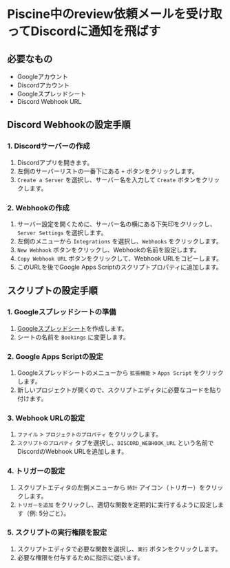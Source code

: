 # Piscine中のreview依頼メールを受け取ってDiscordに通知を飛ばす

## 必要なもの

- Googleアカウント
- Discordアカウント
- Googleスプレッドシート
- Discord Webhook URL

## Discord Webhookの設定手順

### 1. Discordサーバーの作成

1. Discordアプリを開きます。
2. 左側のサーバーリストの一番下にある `+` ボタンをクリックします。
3. `Create a Server` を選択し、サーバー名を入力して `Create` ボタンをクリックします。

### 2. Webhookの作成

1. サーバー設定を開くために、サーバー名の横にある下矢印をクリックし、`Server Settings` を選択します。
2. 左側のメニューから `Integrations` を選択し、`Webhooks` をクリックします。
3. `New Webhook` ボタンをクリックし、Webhookの名前を設定します。
4. `Copy Webhook URL` ボタンをクリックして、Webhook URLをコピーします。
5. このURLを後でGoogle Apps Scriptのスクリプトプロパティに追加します。

## スクリプトの設定手順

### 1. Googleスプレッドシートの準備

1. [Googleスプレッドシート](https://docs.google.com/spreadsheets/)を作成します。
2. シートの名前を `Bookings` に変更します。

### 2. Google Apps Scriptの設定

1. Googleスプレッドシートのメニューから `拡張機能` > `Apps Script` をクリックします。
2. 新しいプロジェクトが開くので、スクリプトエディタに必要なコードを貼り付けます。

### 3. Webhook URLの設定

1. `ファイル` > `プロジェクトのプロパティ` をクリックします。
2. `スクリプトのプロパティ` タブを選択し、`DISCORD_WEBHOOK_URL` という名前でDiscordのWebhook URLを追加します。

### 4. トリガーの設定

1. スクリプトエディタの左側メニューから `時計` アイコン（トリガー）をクリックします。
2. `トリガーを追加` をクリックし、適切な関数を定期的に実行するように設定します（例: 5分ごと）。

### 5. スクリプトの実行権限を設定

1. スクリプトエディタで必要な関数を選択し、`実行` ボタンをクリックします。
2. 必要な権限を付与するために指示に従います。
